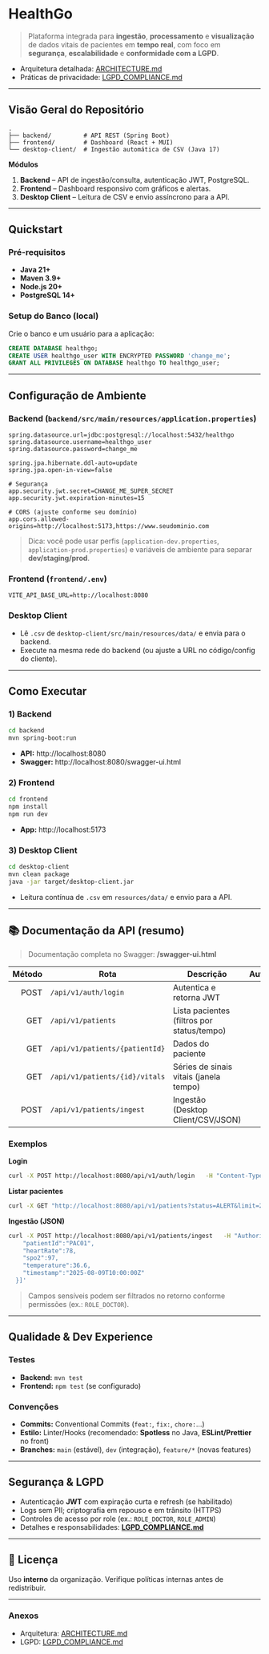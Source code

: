 # HealthGo

> Plataforma integrada para **ingestão**, **processamento** e **visualização** de dados vitais de pacientes em **tempo real**, com foco em **segurança**, **escalabilidade** e **conformidade com a LGPD**.

- Arquitetura detalhada: [ARCHITECTURE.md](ARCHITECTURE.md)
- Práticas de privacidade: [LGPD_COMPLIANCE.md](LGPD_COMPLIANCE.md)

---

## Visão Geral do Repositório

```
.
├── backend/         # API REST (Spring Boot)
├── frontend/        # Dashboard (React + MUI)
└── desktop-client/  # Ingestão automática de CSV (Java 17)
```

**Módulos**

1. **Backend** – API de ingestão/consulta, autenticação JWT, PostgreSQL.
2. **Frontend** – Dashboard responsivo com gráficos e alertas.
3. **Desktop Client** – Leitura de CSV e envio assíncrono para a API.

---

## Quickstart

### Pré-requisitos

- **Java 21+**
- **Maven 3.9+**
- **Node.js 20+**
- **PostgreSQL 14+**

### Setup do Banco (local)

Crie o banco e um usuário para a aplicação:

```sql
CREATE DATABASE healthgo;
CREATE USER healthgo_user WITH ENCRYPTED PASSWORD 'change_me';
GRANT ALL PRIVILEGES ON DATABASE healthgo TO healthgo_user;
```

---

## Configuração de Ambiente

### Backend (`backend/src/main/resources/application.properties`)

```properties
spring.datasource.url=jdbc:postgresql://localhost:5432/healthgo
spring.datasource.username=healthgo_user
spring.datasource.password=change_me

spring.jpa.hibernate.ddl-auto=update
spring.jpa.open-in-view=false

# Segurança
app.security.jwt.secret=CHANGE_ME_SUPER_SECRET
app.security.jwt.expiration-minutes=15

# CORS (ajuste conforme seu domínio)
app.cors.allowed-origins=http://localhost:5173,https://www.seudominio.com
```

> Dica: você pode usar perfis (`application-dev.properties`, `application-prod.properties`) e variáveis de ambiente para separar **dev/staging/prod**.

### Frontend (`frontend/.env`)

```env
VITE_API_BASE_URL=http://localhost:8080
```

### Desktop Client

- Lê `.csv` de `desktop-client/src/main/resources/data/` e envia para o backend.
- Execute na mesma rede do backend (ou ajuste a URL no código/config do cliente).

---

## Como Executar

### 1) Backend

```bash
cd backend
mvn spring-boot:run
```

- **API:** http://localhost:8080
- **Swagger:** http://localhost:8080/swagger-ui.html

### 2) Frontend

```bash
cd frontend
npm install
npm run dev
```

- **App:** http://localhost:5173

### 3) Desktop Client

```bash
cd desktop-client
mvn clean package
java -jar target/desktop-client.jar
```

- Leitura contínua de `.csv` em `resources/data/` e envio para a API.

---

## 📚 Documentação da API (resumo)

> Documentação completa no Swagger: **/swagger-ui.html**

| Método | Rota                           | Descrição                                  | Autenticação |
| -----: | ------------------------------ | ------------------------------------------ | :----------: |
|   POST | `/api/v1/auth/login`           | Autentica e retorna JWT                    |     —/✔︎     |
|    GET | `/api/v1/patients`             | Lista pacientes (filtros por status/tempo) |      ✔︎      |
|    GET | `/api/v1/patients/{patientId}` | Dados do paciente                          |      ✔︎      |
|    GET | `/api/v1/patients/{id}/vitals` | Séries de sinais vitais (janela tempo)     |      ✔︎      |
|   POST | `/api/v1/patients/ingest`      | Ingestão (Desktop Client/CSV/JSON)         |      ✔︎      |

### Exemplos

**Login**

```bash
curl -X POST http://localhost:8080/api/v1/auth/login   -H "Content-Type: application/json"   -d '{"username":"medico","password":"medico"}'
```

**Listar pacientes**

```bash
curl -X GET "http://localhost:8080/api/v1/patients?status=ALERT&limit=20"   -H "Authorization: Bearer <TOKEN>"
```

**Ingestão (JSON)**

```bash
curl -X POST http://localhost:8080/api/v1/patients/ingest   -H "Authorization: Bearer <TOKEN>"   -H "Content-Type: application/json"   -d '[{
    "patientId":"PAC01",
    "heartRate":78,
    "spo2":97,
    "temperature":36.6,
    "timestamp":"2025-08-09T10:00:00Z"
  }]'
```

> Campos sensíveis podem ser filtrados no retorno conforme permissões (ex.: `ROLE_DOCTOR`).

---

## Qualidade & Dev Experience

### Testes

- **Backend:** `mvn test`
- **Frontend:** `npm test` (se configurado)

### Convenções

- **Commits:** Conventional Commits (`feat:`, `fix:`, `chore:`…)
- **Estilo:** Linter/Hooks (recomendado: **Spotless** no Java, **ESLint/Prettier** no front)
- **Branches:** `main` (estável), `dev` (integração), `feature/*` (novas features)

---

## Segurança & LGPD

- Autenticação **JWT** com expiração curta e refresh (se habilitado)
- Logs sem PII; criptografia em repouso e em trânsito (HTTPS)
- Controles de acesso por role (ex.: `ROLE_DOCTOR`, `ROLE_ADMIN`)
- Detalhes e responsabilidades: **[LGPD_COMPLIANCE.md](LGPD_COMPLIANCE.md)**

---

## 📄 Licença

Uso **interno** da organização. Verifique políticas internas antes de redistribuir.

---

### Anexos

- Arquitetura: [ARCHITECTURE.md](ARCHITECTURE.md)
- LGPD: [LGPD_COMPLIANCE.md](LGPD_COMPLIANCE.md)
